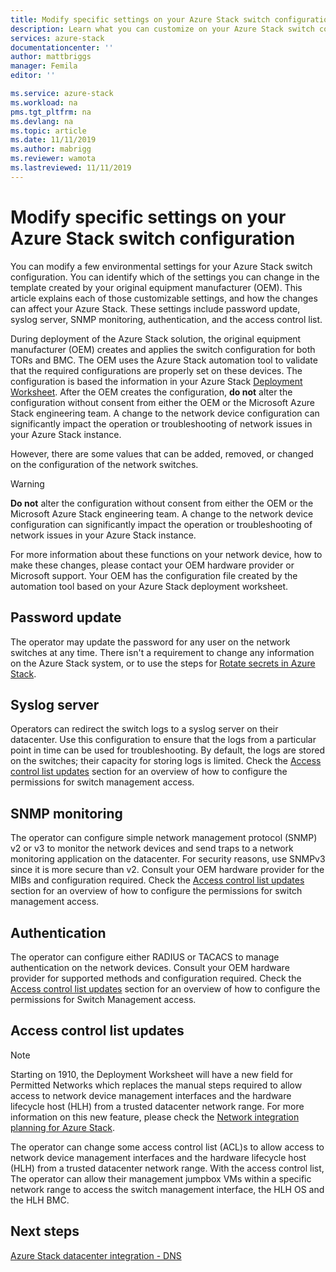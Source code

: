 ```yaml
---
title: Modify specific settings on your Azure Stack switch configuration | Microsoft Docs
description: Learn what you can customize on your Azure Stack switch configuration. After the original equipment manufacturer (OEM) creates the configuration, do not alter it without consent from either the OEM or the Microsoft Azure Stack engineering team.
services: azure-stack
documentationcenter: ''
author: mattbriggs
manager: Femila
editor: ''

ms.service: azure-stack
ms.workload: na
pms.tgt_pltfrm: na
ms.devlang: na
ms.topic: article
ms.date: 11/11/2019
ms.author: mabrigg
ms.reviewer: wamota
ms.lastreviewed: 11/11/2019
---
```


#  Modify specific settings on your Azure Stack switch configuration

You can modify a few environmental settings for your Azure Stack switch configuration. You can identify which of the settings you can change in the template created by your original equipment manufacturer (OEM). This article explains each of those customizable settings, and how the changes can affect your Azure Stack. These settings include password update, syslog server, SNMP monitoring, authentication, and the access control list. 

During deployment of the Azure Stack solution, the original equipment manufacturer (OEM) creates and applies the switch configuration for both TORs and BMC. The OEM uses the Azure Stack automation tool to validate that the required configurations are properly set on these devices. The configuration is based the information in your Azure Stack [Deployment Worksheet](azure-stack-deployment-worksheet.md). After the OEM creates the configuration, **do not** alter the configuration without consent from either the OEM or the Microsoft Azure Stack engineering team. A change to the network device configuration can significantly impact the operation or troubleshooting of network issues in your Azure Stack instance.

However, there are some values that can be added, removed, or changed on the configuration of the network switches.

>[!Warning]  
> **Do not** alter the configuration without consent from either the OEM or the Microsoft Azure Stack engineering team. A change to the network device configuration can significantly impact the operation or troubleshooting of network issues in your Azure Stack instance.
>
> For more information about these functions on your network device, how to make these changes, please contact your OEM hardware provider or Microsoft support. Your OEM has the configuration file created by the automation tool based on your Azure Stack deployment worksheet. 

## Password update

The operator may update the password for any user on the network switches at any time. There isn't a requirement to change any information on the Azure Stack system, or to use the steps for [Rotate secrets in Azure Stack](azure-stack-rotate-secrets.md).

## Syslog server

Operators can redirect the switch logs to a syslog server on their datacenter. Use this configuration to ensure that the logs from a particular point in time can be used for troubleshooting. By default, the logs are stored on the switches; their capacity for storing logs is limited. Check the [Access control list updates](#access-control-list-updates) section for an overview of how to configure the permissions for switch management access.

## SNMP monitoring

The operator can configure simple network management protocol (SNMP) v2 or v3 to monitor the network devices and send traps to a network monitoring application on the datacenter. For security reasons, use SNMPv3 since it is more secure than v2. Consult your OEM hardware provider for the MIBs and configuration required. Check the [Access control list updates](#access-control-list-updates) section for an overview of how to configure the permissions for switch management access.

## Authentication

The operator can configure either RADIUS or TACACS to manage authentication on the network devices. Consult your OEM hardware provider for supported methods and configuration required.  Check the [Access control list updates](#access-control-list-updates) section for an overview of how to configure the permissions for Switch Management access.

## Access control list updates

> [!NOTE]
> Starting on 1910, the Deployment Worksheet will have a new field for Permitted Networks which replaces the manual steps required to allow access to network device management interfaces and the hardware lifecycle host (HLH) from a trusted datacenter network range. For more information on this new feature, please check the [Network integration planning for Azure Stack](https://docs.microsoft.com/azure-stack/operator/azure-stack-network#permitted-networks).

The operator can change some access control list (ACL)s to allow access to network device management interfaces and the hardware lifecycle host (HLH) from a trusted datacenter network range. With the access control list, The operator can allow their management jumpbox VMs within a specific network range to access the switch management interface, the HLH OS and the HLH BMC.

## Next steps

[Azure Stack datacenter integration - DNS](azure-stack-integrate-dns.md)
